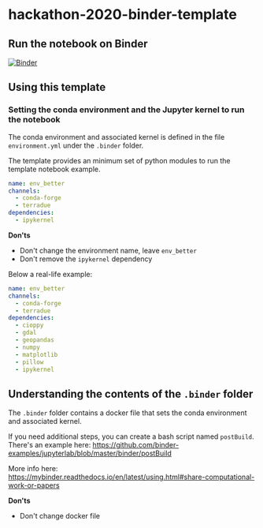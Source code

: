 # hackathon-2020-binder-template


## Run the notebook on Binder

[![Binder](https://mybinder.org/badge_logo.svg)](https://mybinder.org/v2/gh/ec-better/hackathon-2020-binder-template/master?urlpath=lab)

## Using this template

### Setting the conda environment and the Jupyter kernel to run the notebook

The conda environment and associated kernel is defined in the file `environment.yml` under the `.binder` folder.

The template provides an minimum set of python modules to run the template notebook example.

```yaml
name: env_better
channels:
  - conda-forge
  - terradue
dependencies:
  - ipykernel
```

**Don'ts**

- Don't change the environment name, leave `env_better`
- Don't remove the `ipykernel` dependency

Below a real-life example:

```yaml
name: env_better
channels:
  - conda-forge
  - terradue
dependencies:
  - cioppy
  - gdal
  - geopandas
  - numpy
  - matplotlib
  - pillow
  - ipykernel
```

## Understanding the contents of the `.binder` folder

The `.binder` folder contains a docker file that sets the conda environment and associated kernel.

If you need additional steps, you can create a bash script named `postBuild`. There's an example here: https://github.com/binder-examples/jupyterlab/blob/master/binder/postBuild

More info here: https://mybinder.readthedocs.io/en/latest/using.html#share-computational-work-or-papers

**Don'ts**

- Don't change docker file

